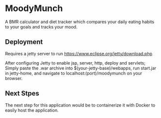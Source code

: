 # MoodyMunch

A BMR calculator and diet tracker which compares your daily eating habits to your goals and tracks your mood.

## Deployment

Requires a jetty server to run https://www.eclipse.org/jetty/download.php

After configuring Jetty to enable jsp, server, http, deploy and servlets; Simply paste the .war archive into $(your-jetty-base)/webapps, run start.jar in jetty-home, and navigate to localhost:(port)/moodymunch on your browser.


## Next Stpes
The next step for this application would be to containerize it with Docker to easily host the application.
